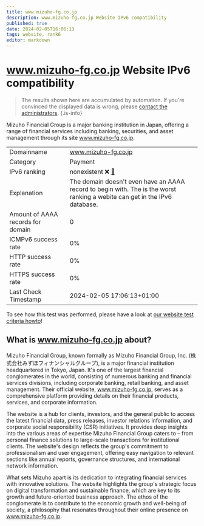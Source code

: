 ```yaml
---
title: www.mizuho-fg.co.jp
description: www.mizuho-fg.co.jp Website IPv6 compatibility
published: true
date: 2024-02-05T16:06:13
tags: website, rank6
editor: markdown
---
```


# www.mizuho-fg.co.jp Website IPv6 compatibility

> The results shown here are accumulated by automation. If you're convinced the displayed data is wrong, please [contact the administrators](/howto/chat). 
{.is-info}

Mizuho Financial Group is a major banking institution in Japan, offering a range of financial services including banking, securities, and asset management through its site www.mizuho-fg.co.jp.


|   |   |
| - | - |
| Domainname | www.mizuho-fg.co.jp
| Category | Payment |
| IPv6 ranking | nonexistent :x: [🔗](/howto/ranking) |
| Explanation | The domain doesn't even have an AAAA record to begin with. The is the worst ranking a webite can get in the IPv6 database. |
| Amount of AAAA records for domain | 0 |
| ICMPv6 success rate | 0%|
| HTTP success rate | 0% |
| HTTPS success rate | 0% |
| Last Check Timestamp | 2024-02-05 17:06:13+01:00 |

To see how this test was performed, please have a look at [our website test criteria howto](/howto/testcriteria/website)!


## What is www.mizuho-fg.co.jp about?
Mizuho Financial Group, known formally as Mizuho Financial Group, Inc. (株式会社みずほフィナンシャルグループ), is a major financial institution headquartered in Tokyo, Japan. It's one of the largest financial conglomerates in the world, consisting of numerous banking and financial services divisions, including corporate banking, retail banking, and asset management. Their official website, www.mizuho-fg.co.jp, serves as a comprehensive platform providing details on their financial products, services, and corporate information.

The website is a hub for clients, investors, and the general public to access the latest financial data, press releases, investor relations information, and corporate social responsibility (CSR) initiatives. It provides deep insights into the various areas of expertise Mizuho Financial Group caters to – from personal finance solutions to large-scale transactions for institutional clients. The website's design reflects the group's commitment to professionalism and user engagement, offering easy navigation to relevant sections like annual reports, governance structures, and international network information.

What sets Mizuho apart is its dedication to integrating financial services with innovative solutions. The website highlights the group's strategic focus on digital transformation and sustainable finance, which are key to its growth and future-oriented business approach. The ethos of the conglomerate is to contribute to the economic growth and well-being of society, a philosophy that resonates throughout their online presence on www.mizuho-fg.co.jp.


